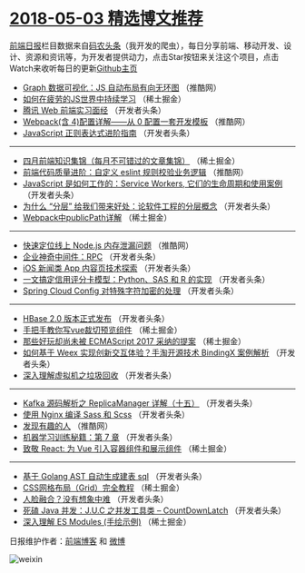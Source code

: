# [2018-05-03 精选博文推荐](http://hao.caibaojian.com/date/2018/05/03)

[前端日报](http://caibaojian.com/c/news)栏目数据来自[码农头条](http://hao.caibaojian.com/)（我开发的爬虫），每日分享前端、移动开发、设计、资源和资讯等，为开发者提供动力，点击Star按钮来关注这个项目，点击Watch来收听每日的更新[Github主页](https://github.com/kujian/frontendDaily)
* [Graph 数据可视化：JS 自动布局有向无环图](http://hao.caibaojian.com/72847.html) （推酷网）
* [如何在疲劳的JS世界中持续学习](http://hao.caibaojian.com/72777.html) （稀土掘金）
* [腾讯 Web 前端实习面经](http://hao.caibaojian.com/72785.html) （开发者头条）
* [Webpack(含 4)配置详解——从 0 配置一套开发模板](http://hao.caibaojian.com/72846.html) （推酷网）
* [JavaScript 正则表达式进阶指南](http://hao.caibaojian.com/72801.html) （开发者头条）

***
* [四月前端知识集锦（每月不可错过的文章集锦）](http://hao.caibaojian.com/72778.html) （稀土掘金）
* [前端代码质量进阶：自定义 eslint 规则校验业务逻辑](http://hao.caibaojian.com/72844.html) （推酷网）
* [JavaScript 是如何工作的：Service Workers, 它们的生命周期和使用案例](http://hao.caibaojian.com/72798.html) （开发者头条）
* [为什么 “分层” 给我们带来好处：论软件工程的分层概念](http://hao.caibaojian.com/72800.html) （开发者头条）
* [Webpack中publicPath详解](http://hao.caibaojian.com/72776.html) （稀土掘金）

***
* [快速定位线上 Node.js 内存泄漏问题](http://hao.caibaojian.com/72842.html) （推酷网）
* [企业神奇中间件：RPC](http://hao.caibaojian.com/72784.html) （开发者头条）
* [iOS 新闻类 App 内容页技术探索](http://hao.caibaojian.com/72809.html) （开发者头条）
* [一文搞定信用评分卡模型：Python、SAS 和 R 的实现](http://hao.caibaojian.com/72797.html) （开发者头条）
* [Spring Cloud Config 对特殊字符加密的处理](http://hao.caibaojian.com/72813.html) （开发者头条）

***
* [HBase 2.0 版本正式发布](http://hao.caibaojian.com/72804.html) （开发者头条）
* [手把手教你写vue裁切预览组件](http://hao.caibaojian.com/72885.html) （稀土掘金）
* [那些好玩却尚未被 ECMAScript 2017 采纳的提案](http://hao.caibaojian.com/72779.html) （稀土掘金）
* [如何基于 Weex 实现创新交互体验？手淘开源技术 BindingX 案例解析](http://hao.caibaojian.com/72806.html) （开发者头条）
* [深入理解虚拟机之垃圾回收](http://hao.caibaojian.com/72796.html) （开发者头条）

***
* [Kafka 源码解析之 ReplicaManager 详解（十五）](http://hao.caibaojian.com/72803.html) （开发者头条）
* [使用 Nginx 编译 Sass 和 Scss](http://hao.caibaojian.com/72811.html) （开发者头条）
* [发现有趣的人](http://hao.caibaojian.com/72849.html) （推酷网）
* [机器学习训练秘籍：第 7 章](http://hao.caibaojian.com/72812.html) （开发者头条）
* [致敬 React: 为 Vue 引入容器组件和展示组件](http://hao.caibaojian.com/72892.html) （稀土掘金）

***
* [基于 Golang AST 自动生成建表 sql](http://hao.caibaojian.com/72789.html) （开发者头条）
* [CSS网格布局（Grid）完全教程](http://hao.caibaojian.com/72884.html) （稀土掘金）
* [人脸融合？没有想象中难](http://hao.caibaojian.com/72814.html) （开发者头条）
* [死磕 Java 并发：J.U.C 之并发工具类 &#8211; CountDownLatch](http://hao.caibaojian.com/72790.html) （开发者头条）
* [深入理解 ES Modules (手绘示例)](http://hao.caibaojian.com/72882.html) （稀土掘金）

日报维护作者：[前端博客](http://caibaojian.com/) 和 [微博](http://caibaojian.com/go/weibo)

![weixin](https://user-images.githubusercontent.com/3055447/38468989-651132ac-3b80-11e8-8e6b-15122322a9d7.png)